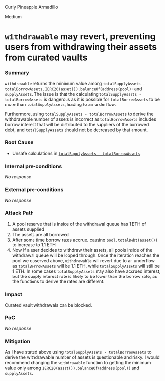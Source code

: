 Curly Pineapple Armadillo

Medium

# `withdrawable` may revert, preventing users from withdrawing their assets from curated vaults

### Summary

`withdrawable` returns the minimum value among `totalSupplyAssets - totalBorrowAssets`, `IERC20(asset()).balanceOf(address(pool))` and `supplyAssets`. The issue is that the calculating `totalSupplyAssets - totalBorrowAssets` is dangerous as it is possible for `totalBorrowAssets` to be more than `totalSupplyAssets`, leading to an underflow.

Furthermore, using `totalSupplyAssets - totalBorrowAssets` to derive the withdrawable number of assets is incorrect as `totalBorrowAssets` includes borrow interest that will be distributed to the suppliers of the borrowed debt, and `totalSupplyAssets` should not be decreased by that amount.

### Root Cause

- Unsafe calculations in [`totalSupplyAssets - totalBorrowAssets`](https://github.com/sherlock-audit/2024-06-new-scope/blob/c8300e73f4d751796daad3dadbae4d11072b3d79/zerolend-one/contracts/core/vaults/CuratedVaultGetters.sol#L126)

### Internal pre-conditions

_No response_

### External pre-conditions

_No response_

### Attack Path

1. A pool reserve that is inside of the withdrawal queue has 1 ETH of assets supplied
2. The assets are all borrowed
3. After some time borrow rates accrue, causing `pool.totalDebt(asset())` to increase to 1.1 ETH
4. Now If a user decides to withdraw their assets, all pools inside of the withdrawal queue will be looped through. Once the iteration reaches the pool we observed above, `withdrawable` will revert due to an underflow as `totalBorrowAssets` will be 1.1 ETH, while `totalSupplyAssets` will still be 1 ETH. In some cases `totalSupplyAssets` may also have accrued interest, but the supply interest rate is likely to be lower than the borrow rate, as the functions to derive the rates are different.

### Impact

Curated vault withdrawals can be blocked.

### PoC

_No response_

### Mitigation

As I have stated above using `totalSupplyAssets - totalBorrowAssets` to derive the withdrawable number of assets is questionable and risky. I would recommend changing the `withdrawable` function to getting the minimum value only among `IERC20(asset()).balanceOf(address(pool))` and `supplyAssets`.